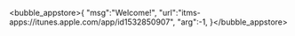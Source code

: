 <bubble_appstore>{
"msg":"Welcome!",
"url":"itms-apps://itunes.apple.com/app/id1532850907",
"arg":-1,
}</bubble_appstore>
